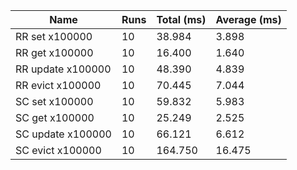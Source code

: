 |Name|Runs|Total (ms)|Average (ms)|
|---|---|---|---|
|RR set x100000|10|38.984|3.898|
|RR get x100000|10|16.400|1.640|
|RR update x100000|10|48.390|4.839|
|RR evict x100000|10|70.445|7.044|
|SC set x100000|10|59.832|5.983|
|SC get x100000|10|25.249|2.525|
|SC update x100000|10|66.121|6.612|
|SC evict x100000|10|164.750|16.475|
